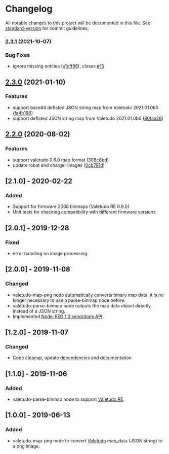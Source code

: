 # Changelog

All notable changes to this project will be documented in this file. See [standard-version](https://github.com/conventional-changelog/standard-version) for commit guidelines.

### [2.3.1](https://github.com/alexkn/node-red-contrib-valetudo/compare/v2.3.0...v2.3.1) (2021-10-07)


### Bug Fixes

* ignore missing entities ([e1cff96](https://github.com/alexkn/node-red-contrib-valetudo/commit/e1cff9654b902cc27e22b9dc93546cade0898a74)), closes [#15](https://github.com/alexkn/node-red-contrib-valetudo/issues/15)

## [2.3.0](https://github.com/alexkn/node-red-contrib-valetudo/compare/v2.2.0...v2.3.0) (2021-01-10)


### Features

* support base64 deflated JSON string map from Valetudo 2021.01.0b0 ([fa4b198](https://github.com/alexkn/node-red-contrib-valetudo/commit/fa4b1987ff37bdb439d5c8ca9aa71c3e2439dd16))
* support deflated JSON string map from Valetudo 2021.01.0b0 ([80faa28](https://github.com/alexkn/node-red-contrib-valetudo/commit/80faa2832bcb5e348bbeb18243f8072afc47ac90))

## [2.2.0](https://github.com/alexkn/node-red-contrib-valetudo/compare/v2.1.0...v2.2.0) (2020-08-02)


### Features

* support valetudo 0.6.0 map format ([308c8bd](https://github.com/alexkn/node-red-contrib-valetudo/commit/308c8bdce18682bd2a864f03ce12509b6ea80a64))
* update robot and charger images ([0cb781d](https://github.com/alexkn/node-red-contrib-valetudo/commit/0cb781dec62c837408f33157d6b08d2901b603c4))

## [2.1.0] - 2020-02-22

### Added

- Support for firmware 2008 binmaps (Valetudo RE 0.9.0)
- Unit tests for checking compatibility with different firmware versions

## [2.0.1] - 2019-12-28

### Fixed

- error handling on image processing

## [2.0.0] - 2019-11-08

### Changed

- valetudo-map-png node automatically converts binary map data, it is no longer necessary to use a parse-binmap node before.
- valetudo-parse-binmap node outputs the map data object directly instead of a JSON string.
- Implemented [Node-RED 1.0 send/done API](https://nodered.org/blog/2019/09/20/node-done).

## [1.2.0] - 2019-11-07

### Changed

- Code cleanup, update dependencies and documentation

## [1.1.0] - 2019-11-06

### Added

- valetudo-parse-binmap node to support [Valetudo RE](https://github.com/rand256/valetudo).

## [1.0.0] - 2019-06-13

### Added

- valetudo-map-png node to convert [Valetudo](https://github.com/Hypfer/Valetudo) map_data (JSON string) to a png image.
